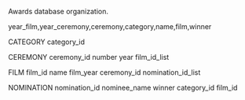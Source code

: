 

Awards database organization.

year_film,year_ceremony,ceremony,category,name,film,winner

CATEGORY
category_id

CEREMONY
ceremony_id
number
year
film_id_list

FILM
film_id
name
film_year
ceremony_id
nomination_id_list

NOMINATION
nomination_id
nominee_name
winner
category_id
film_id



